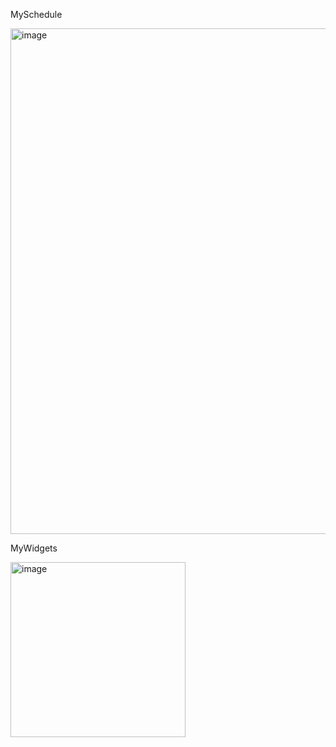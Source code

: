MySchedule

<img width="809" alt="image" src="https://user-images.githubusercontent.com/75625953/147281155-032f0f55-7c69-4ed6-a408-8c6c922500a2.png">


MyWidgets

<img width="280" alt="image" src="https://user-images.githubusercontent.com/75625953/147281084-fc216e07-f2c4-4d45-a2e6-188e04a26c68.png">
